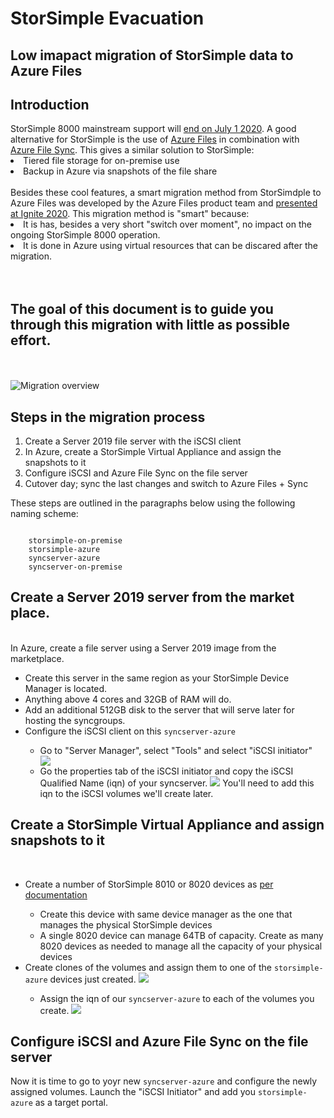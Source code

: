 <h1>StorSimple Evacuation</h1>
<h2>Low imapact migration of StorSimple data to Azure Files</h2>

<p>
<h2>Introduction</h2>
StorSimple 8000 mainstream support will <a href="https://support.microsoft.com/en-us/lifecycle/search/19605">end on July 1 2020</a>.
A good alternative for StorSimple is the use of <a href="https://docs.microsoft.com/en-us/azure/storage/files/storage-files-introduction">Azure Files</a> in combination with <a href="https://www.youtube.com/watch?v=Zm2w8-TRn-o">Azure File Sync</a>. This gives a similar solution to StorSimple:
<br>
<li>Tiered file storage for on-premise use</li>
<li>Backup in Azure via snapshots of the file share</li>
<br>
Besides these cool features, a smart migration method from StorSimdple to Azure Files was developed by the Azure Files product team and <a href="https://myignite.techcommunity.microsoft.com/sessions/84177?source=sessions">presented at Ignite 2020</a>.
This migration method is "smart" because:
<br>
<li>It is has, besides a very short "switch over moment", no impact on the ongoing StorSimple 8000 operation.</li>
<li>It is done in Azure using virtual resources that can be discared after the migration.</li>
<br>
<br>
<h2>The goal of this document is to guide you through this migration with little as possible effort.</h2>
<br>
<br>
<img src="https://github.com/joostm1/storsimple-exit/blob/master/content/storsimple-files-migration-overview.png" alt="Migration overview">
</p>


<p>
<h2>Steps in the migration process</h2>
<ol>
    <li>Create a Server 2019 file server with the iSCSI client</li>
    <li>In Azure, create a StorSimple Virtual Appliance and assign the snapshots to it</li>
    <li>Configure iSCSI and Azure File Sync on the file server</li>
    <li>Cutover day; sync the last changes and switch to Azure Files + Sync</li>
</ol>
These steps are outlined in the paragraphs below using the following naming scheme:
<pre><code>
    storsimple-on-premise
    storsimple-azure
    syncserver-azure
    syncserver-on-premise
</pre></code>
</p>

<p>
<h2>Create a Server 2019 server from the market place.</h2>
<br>
In Azure, create a file server using a Server 2019 image from the marketplace.
<ul>
    <li>Create this server in the same region as your StorSimple Device Manager is located.</li>
    <li>Anything above 4 cores and 32GB of RAM will do.</li>
    <li>Add an additional 512GB disk to the server that will serve later for hosting the syncgroups.</li>
    <li>Configure the iSCSI client on this <code>syncserver-azure</code></li>
    <ul>
        <li>Go to "Server Manager", select "Tools" and select "iSCSI initiator"</li>
        <img src="https://github.com/joostm1/storsimple-exit/blob/master/content/iscsi-initiator.png"></li>
        <br>
        <li>Go the properties tab of the iSCSI initiator and copy the iSCSI Qualified Name (iqn) of your syncserver.
        <img src="https://github.com/joostm1/storsimple-exit/blob/master/content/isci-iqn.png">
        You'll need to add this iqn to the iSCSI volumes we'll create later.</li>
    </ul>
</ul>    
</p>

<p>
<h2>Create a StorSimple Virtual Appliance and assign snapshots to it</h2>
<br>
<ul>
    <li>Create a number of StorSimple 8010 or 8020 devices as <a href="https://docs.microsoft.com/en-us/azure/storsimple/storsimple-8000-cloud-appliance-u2">per documentation</a></li>
  <ul>
    <li>Create this device with same device manager as the one that manages the physical StorSimple devices</li>
    <li>A single 8020 device can manage 64TB of capacity. Create as many 8020 devices as needed to manage all the capacity of your physical devices</li>
  </ul>
<li>Create clones of the volumes and assign them to one of the <code>storsimple-azure</code> devices just created.
<img src="https://github.com/joostm1/storsimple-exit/blob/master/content/clone-to-8020.png"></li>
    <ul>
        <li>Assign the iqn of our <code>syncserver-azure</code> to each of the volumes you create.
        <img src="https://github.com/joostm1/storsimple-exit/blob/master/content/assign-iqn.png"></li>
    </ul>
</ul>
</p>

<p>
<h2>Configure iSCSI and Azure File Sync on the file server</h2>
Now it is time to go to yoyr new <code>syncserver-azure</code> and configure the newly assigned volumes.
Launch the "iSCSI Initiator" and add you <code>storsimple-azure</code> as a target portal.
<img src=">




<h2>Share these volumes via iSCSI to a Windows 2012 or -2016 file server</h2>
<h2>Install the Sync Agent on this file server and use the volumes as sync target</h2>
<h2>Cutover day; sync the last changes and switch to Azure Files + Sync</h2>
